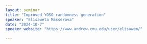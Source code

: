 ```yaml
---
layout: seminar
title: "Improved YOSO randomness generation"
speaker: "Elisaweta Masserova"
date: "2024-10-7"
speaker_website: "https://www.andrew.cmu.edu/user/elisawem/"

---
```

